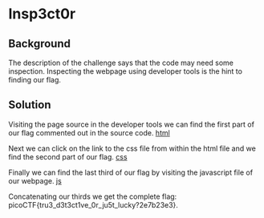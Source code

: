 # Insp3ct0r


## Background

The description of the challenge says that the code may need some inspection. Inspecting the webpage using developer tools is
the hint to finding our flag.


## Solution

Visiting the page source in the developer tools we can find the first part of our flag commented out in the source code. [html](html1.png)

Next we can click on the link to the css file from within the html file and we find the second part of our flag. [css](css2.png)

Finally we can find the last third of our flag by visiting the javascript file of our webpage. [js](js3.png)

Concatenating our thirds we get the complete flag: picoCTF{tru3_d3t3ct1ve_0r_ju5t_lucky?2e7b23e3}.
